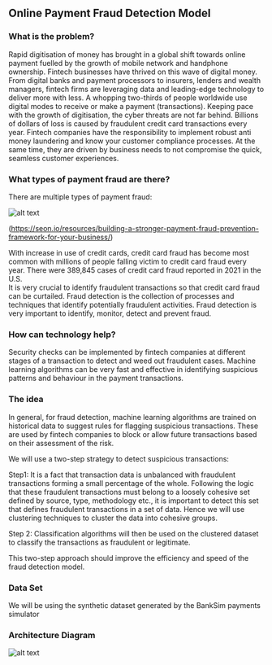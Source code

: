 ## Online Payment Fraud Detection Model
### What is the problem?

Rapid digitisation of money has brought in a global shift towards online payment fuelled by the growth of mobile network and handphone ownership. Fintech businesses have thrived on this wave of digital money. From digital banks and payment processors to insurers, lenders and wealth managers, fintech firms are leveraging data and leading-edge technology to deliver more with less. A whopping two-thirds of people worldwide use digital modes to receive or make a payment (transactions). Keeping pace with the growth of digitisation, the cyber threats are not far behind. Billions of dollars of loss is caused by fraudulent credit card transactions every year. 
Fintech companies have the responsibility to implement robust anti money laundering and know your customer compliance processes. At the same time, they are driven by business needs to not compromise the quick, seamless customer experiences.

### What types of payment fraud are there?
There are multiple types of payment fraud:

![alt text](https://github.com/AmanRiar7/SLackathon-Online-Payment-Fraud-Detection--Team-Divas/blob/main/types_of_payment_frauds.png)
 
(https://seon.io/resources/building-a-stronger-payment-fraud-prevention-framework-for-your-business/)

With increase in use of credit cards, credit card fraud has become most common with millions of people falling victim to credit card fraud every year. There were 389,845 cases of credit card fraud reported in 2021 in the U.S.  
It is very crucial to identify fraudulent transactions so that credit card fraud can be curtailed. Fraud detection is the collection of processes and techniques that identify potentially fraudulent activities. Fraud detection is very important to identify, monitor, detect and prevent fraud. 

### How can technology help?

Security checks can be implemented by fintech companies at different stages of a transaction to detect and weed out fraudulent cases. Machine learning algorithms can be very fast and effective in identifying suspicious patterns and behaviour in the payment transactions. 

### The idea

In general, for fraud detection, machine learning algorithms are trained on historical data to suggest rules for flagging suspicious transactions. These are used by fintech companies to block or allow future transactions based on their assessment of the risk.

We will use a two-step strategy to detect suspicious transactions:

Step1: It is a fact that transaction data is unbalanced with fraudulent transactions forming a small percentage of the whole. Following the logic that these fraudulent transactions must belong to a loosely cohesive set defined by source, type, methodology etc., it is important to detect this set that defines fraudulent transactions in a set of data. Hence we will use clustering techniques to cluster the data into cohesive groups.

Step 2: Classification algorithms will then be used on the clustered dataset to classify the transactions as fraudulent or legitimate.

This two-step approach should improve the efficiency and speed of the fraud detection model.

### Data Set

We will be using the synthetic dataset generated by the BankSim payments simulator

### Architecture Diagram

![alt text](https://github.com/AmanRiar7/SLackathon-Online-Payment-Fraud-Detection--Team-Divas/blob/main/architecture_diagram.png)
